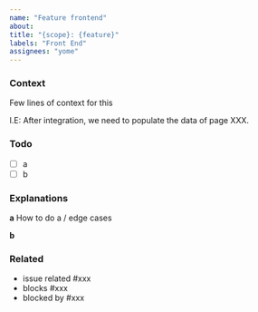```yaml
---
name: "Feature frontend"
about:
title: "{scope}: {feature}"
labels: "Front End"
assignees: "yome"
---
```


### Context

Few lines of context for this

I.E: After integration, we need to populate the data of page XXX.

### Todo

- [ ] a
- [ ] b
<!-- ... -->

### Explanations

**a**
How to do a / edge cases

**b**

<!-- ... -->

### Related

- issue related #xxx
- blocks #xxx
- blocked by #xxx
